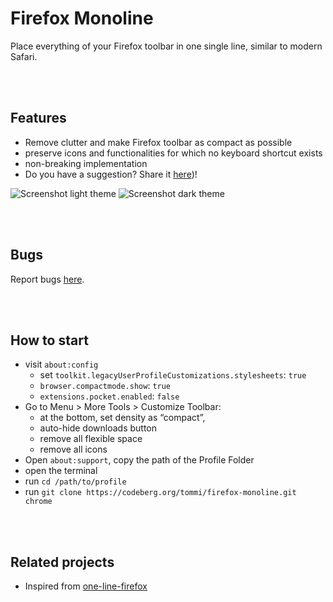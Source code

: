 # Firefox Monoline

Place everything of your Firefox toolbar in one single line, similar to modern Safari.

<br>
<br>

## Features

- Remove clutter and make Firefox toolbar as compact as possible
- preserve icons and functionalities for which no keyboard shortcut exists
- non-breaking implementation
- Do you have a suggestion? Share it [here](https://github.com/xplosionmind/firefox-monoline 'Firefox Monoline issues on GitHub'))!

![Screenshot light theme](https://user-images.githubusercontent.com/42862428/171851199-7206bfd1-7fab-49b9-9498-58db8ccd3482.jpg)
![Screenshot dark theme](https://user-images.githubusercontent.com/42862428/171851212-4634325b-fc4d-475c-ba03-5b63df011a20.jpg)

<br>
<br>

## Bugs

Report bugs [here](https://github.com/xplosionmind/firefox-monoline 'Firefox Monoline issues on GitHub').

<br>
<br>


## How to start

- visit `about:config`
  - set `toolkit.legacyUserProfileCustomizations.stylesheets`: `true`
  - `browser.compactmode.show`: `true`
  - `extensions.pocket.enabled`: `false`
- Go to Menu > More Tools > Customize Toolbar:
  - at the bottom, set density as “compact”,
  - auto-hide downloads button
  - remove all flexible space
  - remove all icons
- Open `about:support`, copy the path of the Profile Folder
- open the terminal
- run `cd /path/to/profile`
- run `git clone https://codeberg.org/tommi/firefox-monoline.git chrome`

<br>
<br>

## Related projects

- Inspired from [one-line-firefox](https://github.com/khuedoan/one-line-firefox 'one-line-firefox GitHub repository')
